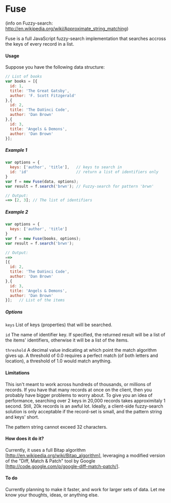 Fuse
====

(info on Fuzzy-search: <http://en.wikipedia.org/wiki/Approximate_string_matching>)

Fuse is a full JavaScript fuzzy-search implementation that searches accross the keys of every record in a list.

#### Usage

Suppose you have the following data structure:

```javascript
// List of books
var books = [{
  id: 1,
  title: 'The Great Gatsby',
  author: 'F. Scott Fitzgerald'
},{
  id: 2,
  title: 'The DaVinci Code',
  author: 'Dan Brown'
},{
  id: 3,
  title: 'Angels & Demons',
  author: 'Dan Brown'
}];
```

##### Example 1

```javascript
var options = {
  keys: ['author', 'title'],   // keys to search in
  id: 'id'                     // return a list of identifiers only
}
var f = new Fuse(data, options);
var result = f.search('brwn'); // Fuzzy-search for pattern 'brwn'

// Output:
==> [2, 3]; // The list of identifiers
```

##### Example 2

```javascript
var options = {
  keys: ['author', 'title']
}
var f = new Fuse(books, options);
var result = f.search('brwn');

// Output:
==>
[{
  id: 2,
  title: 'The DaVinci Code',
  author: 'Dan Brown'
},{
  id: 3,
  title: 'Angels & Demons',
  author: 'Dan Brown'
}];   // List of the items
```

##### Options

`keys`
List of keys (properties) that will be searched.

`id`
The name of identifier key.  If specified, the returned result will be a list of the items' identifiers, otherwise it will be a list of the items.

`threshold`
A decimal value indicating at which point the match algorithm gives up. A threshold of 0.0 requires a perfect match (of both letters and location), a threshold of 1.0 would match anything.

#### Limitations

This isn't meant to work across hundreds of thousands, or millions of records.  If you have that many records at once on the client, then you probably have bigger problems to worry about.  To give you an idea of performance, searching over 2 keys in 20,000 records takes approximitaly 1 second.  Still, 20k records is an awful lot.  Ideally, a client-side fuzzy-search solution is only acceptable if the record-set is small, and the pattern string and keys' short.

The pattern string cannot exceed 32 characters.

#### How does it do it?

Currently, it uses a full Bitap algorithm [<http://en.wikipedia.org/wiki/Bitap_algorithm>], leveraging a modified version of the "Diff, Match & Patch" tool by Google [<http://code.google.com/p/google-diff-match-patch/>].

#### To do

Currently planning to make it faster, and work for larger sets of data. Let me know your thoughts, ideas, or anything else.